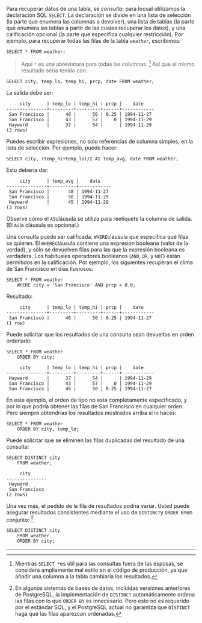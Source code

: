 Para recuperar datos de una tabla, se *consulta*; para locual utilizamos la declaración SQL `SELECT`. La declaración se divide en una lista de selección (la parte que enumera las columnas a devolver), una lista de tablas (la parte que enumera las tablas a partir de las cuales recuperar los datos), y una calificación opcional (la parte que especifica cualquier restricción). Por ejemplo, para recuperar todas las filas de la tabla `weather`, escribimos:

```postgresql
SELECT * FROM weather;
```

> Aquí  `*` es una abreviatura para todas las columnas. [^1] Así que el mismo resultado sería tenido con:
>

```postgresql
SELECT city, temp_lo, temp_hi, prcp, date FROM weather;
```

La salida debe ser:

```
     city      | temp_lo | temp_hi | prcp |    date
---------------+---------+---------+------+------------
 San Francisco |      46 |      50 | 0.25 | 1994-11-27
 San Francisco |      43 |      57 |    0 | 1994-11-29
 Hayward       |      37 |      54 |      | 1994-11-29
(3 rows)
```

Puedes escribir expresiones, no solo referencias de columna simples, en la lista de selección. Por ejemplo, puede hacer:

```postgresql
SELECT city, (temp_hi+temp_lo)/2 AS temp_avg, date FROM weather;
```

Esto debería dar:

```
     city      | temp_avg |    date
---------------+----------+------------
 San Francisco |       48 | 1994-11-27
 San Francisco |       50 | 1994-11-29
 Hayward       |       45 | 1994-11-29
(3 rows)
```

Observe cómo el  `AS`cláusula se utiliza para reetiquete la columna de salida. (El  `AS`la cláusula es opcional.)

Una consulta puede ser calificada.  `WHERE`cláusula que especifica qué filas se quieren. El  `WHERE`cláusula contiene una expresión booleana (valor de la verdad), y sólo se  devuelven filas para las que la expresión booleana es verdadera. Los  habituales operadores booleanos (`AND`, `OR`, y `NOT`) están permitidos en la calificación. Por ejemplo, los siguientes recuperan el clima de San Francisco en días lluviosos:

```postgresql
SELECT * FROM weather
    WHERE city = 'San Francisco' AND prcp > 0.0;
```

Resultado:

```
     city      | temp_lo | temp_hi | prcp |    date
---------------+---------+---------+------+------------
 San Francisco |      46 |      50 | 0.25 | 1994-11-27
(1 row)
```

 Puede solicitar que los resultados de una consulta sean devueltos en orden ordenado:

```
SELECT * FROM weather
    ORDER BY city;
```
```
     city      | temp_lo | temp_hi | prcp |    date
---------------+---------+---------+------+------------
 Hayward       |      37 |      54 |      | 1994-11-29
 San Francisco |      43 |      57 |    0 | 1994-11-29
 San Francisco |      46 |      50 | 0.25 | 1994-11-27
```

En este ejemplo, el orden de tipo no está completamente  especificado, y por lo que podría obtener las filas de San Francisco en  cualquier orden. Pero siempre obtendrías los resultados mostrados arriba si lo haces:

```postgresql
SELECT * FROM weather
    ORDER BY city, temp_lo;
```

  Puede solicitar que se eliminen las filas duplicadas del resultado de una consulta:

```
SELECT DISTINCT city
    FROM weather;
```
```
     city
---------------
 Hayward
 San Francisco
(2 rows)
```

Una vez más, el pedido de la fila de resultados podría variar. Usted puede asegurar resultados consistentes mediante el uso de  `DISTINCT`y  `ORDER BY`en conjunto: [^2]

```postgresql
SELECT DISTINCT city
    FROM weather
    ORDER BY city;
```

------

[^1]: Mientras  `SELECT *`es útil para las consultas fuera de las esposas, se considera ampliamente  mal estilo en el código de producción, ya que añadir una columna a la  tabla cambiaría los resultados.

[^2]: En algunos sistemas de bases de datos, incluidas versiones anteriores de PostgreSQL, la implementación de  `DISTINCT` automáticamente ordena las filas con lo que  `ORDER BY` es innecesario. Pero esto no es requerido por el estándar SQL, y el PostgreSQL actual no garantiza que  `DISTINCT` haga que las filas aparezcan ordenadas. 
